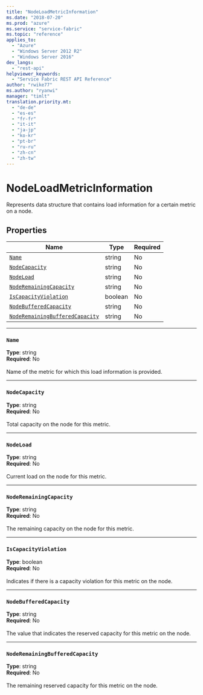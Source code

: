 ```yaml
---
title: "NodeLoadMetricInformation"
ms.date: "2018-07-20"
ms.prod: "azure"
ms.service: "service-fabric"
ms.topic: "reference"
applies_to: 
  - "Azure"
  - "Windows Server 2012 R2"
  - "Windows Server 2016"
dev_langs: 
  - "rest-api"
helpviewer_keywords: 
  - "Service Fabric REST API Reference"
author: "rwike77"
ms.author: "ryanwi"
manager: "timlt"
translation.priority.mt: 
  - "de-de"
  - "es-es"
  - "fr-fr"
  - "it-it"
  - "ja-jp"
  - "ko-kr"
  - "pt-br"
  - "ru-ru"
  - "zh-cn"
  - "zh-tw"
---
```

# NodeLoadMetricInformation

Represents data structure that contains load information for a certain metric on a node.

## Properties
| Name | Type | Required |
| --- | --- | --- |
| [`Name`](#name) | string | No |
| [`NodeCapacity`](#nodecapacity) | string | No |
| [`NodeLoad`](#nodeload) | string | No |
| [`NodeRemainingCapacity`](#noderemainingcapacity) | string | No |
| [`IsCapacityViolation`](#iscapacityviolation) | boolean | No |
| [`NodeBufferedCapacity`](#nodebufferedcapacity) | string | No |
| [`NodeRemainingBufferedCapacity`](#noderemainingbufferedcapacity) | string | No |

____
### `Name`
__Type__: string <br/>
__Required__: No<br/>
<br/>
Name of the metric for which this load information is provided.

____
### `NodeCapacity`
__Type__: string <br/>
__Required__: No<br/>
<br/>
Total capacity on the node for this metric.

____
### `NodeLoad`
__Type__: string <br/>
__Required__: No<br/>
<br/>
Current load on the node for this metric.

____
### `NodeRemainingCapacity`
__Type__: string <br/>
__Required__: No<br/>
<br/>
The remaining capacity on the node for this metric.

____
### `IsCapacityViolation`
__Type__: boolean <br/>
__Required__: No<br/>
<br/>
Indicates if there is a capacity violation for this metric on the node.

____
### `NodeBufferedCapacity`
__Type__: string <br/>
__Required__: No<br/>
<br/>
The value that indicates the reserved capacity for this metric on the node.

____
### `NodeRemainingBufferedCapacity`
__Type__: string <br/>
__Required__: No<br/>
<br/>
The remaining reserved capacity for this metric on the node.
